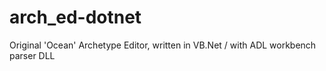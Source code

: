 arch_ed-dotnet
==============

Original 'Ocean' Archetype Editor, written in VB.Net / with ADL workbench parser DLL